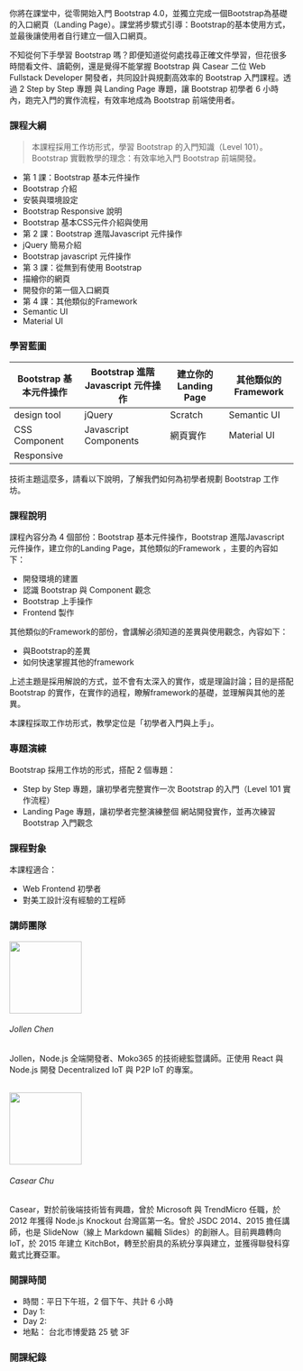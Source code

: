 <p class="lead">你將在課堂中，從零開始入門 Bootstrap 4.0，並獨立完成一個Bootstrap為基礎的入口網頁（Landing Page）。課堂將步驟式引導：Bootstrap的基本使用方式，並最後讓使用者自行建立一個入口網頁。</p>


不知從何下手學習 Bootstrap 嗎？即便知道從何處找尋正確文件學習，但花很多時間看文件、讀範例，還是覺得不能掌握 Bootstrap 與 Casear 二位 Web Fullstack Developer 開發者，共同設計與規劃高效率的 Bootstrap 入門課程。透過 2 Step by Step 專題 與 Landing Page 專題，讓 Bootstrap 初學者 6 小時內，跑完入門的實作流程，有效率地成為 Bootstrap 前端使用者。

### 課程大綱

> 本課程採用工作坊形式，學習 Bootstrap 的入門知識（Level 101）。Bootstrap 實戰教學的理念：有效率地入門 Bootstrap 前端開發。

* 第 1 課：Bootstrap 基本元件操作
 * Bootstrap 介紹
 * 安裝與環境設定
 * Bootstrap Responsive 說明
 * Bootstrap 基本CSS元件介紹與使用
* 第 2 課：Bootstrap 進階Javascript 元件操作
 * jQuery 簡易介紹
 * Bootstrap javascript 元件操作
* 第 3 課：從無到有使用 Bootstrap 
 * 描繪你的網頁
 * 開發你的第一個入口網頁
* 第 4 課：其他類似的Framework
 * Semantic UI
 * Material UI

### 學習藍圖

| Bootstrap 基本元件操作 | Bootstrap 進階Javascript 元件操作  | 建立你的Landing Page | 其他類似的Framework        |
| ------------------   | ---------------------------------| -------------        | -------------            |
| design tool          | jQuery                           | Scratch              | Semantic UI               |
| CSS Component        | Javascript Components            | 網頁實作              | Material UI               |
| Responsive           |                                  |                      |                           |

技術主題這麼多，請看以下說明，了解我們如何為初學者規劃 Bootstrap 工作坊。

### 課程說明

課程內容分為 4 個部份：Bootstrap 基本元件操作，Bootstrap 進階Javascript 元件操作，建立你的Landing Page，其他類似的Framework ，主要的內容如下：

* 開發環境的建置
* 認識 Bootstrap 與 Component 觀念
* Bootstrap 上手操作
* Frontend 製作

其他類似的Framework的部份，會講解必須知道的差異與使用觀念，內容如下：

* 與Bootstrap的差異
* 如何快速掌握其他的framework

上述主題是採用解說的方式，並不會有太深入的實作，或是理論討論；目的是搭配 Bootstrap 的實作，在實作的過程，瞭解framework的基礎，並理解與其他的差異。


本課程採取工作坊形式，教學定位是「初學者入門與上手」。

### 專題演練

Bootstrap 採用工作坊的形式，搭配 2 個專題：

* Step by Step 專題，讓初學者完整實作一次 Bootstrap 的入門（Level 101 實作流程）
* Landing Page 專題，讓初學者完整演練整個 網站開發實作，並再次練習 Bootstrap 入門觀念
 
### 課程對象

本課程適合：

* Web Frontend 初學者
* 對美工設計沒有經驗的工程師


### 講師團隊

<div>
<img src="https://avatars1.githubusercontent.com/u/1126021?v=3&s=400" width="128" height="128" class="img-circle img-responsive pull-right">
<h6>Jollen Chen </h6>
<p>Jollen，Node.js 全端開發者、Moko365 的技術總監暨講師。正使用 React 與 Node.js 開發 Decentralized IoT 與 P2P IoT 的專案。</p>
</div>

<br >
<div>
<img src="https://avatars0.githubusercontent.com/u/2017447?v=3&amp;s=460" width="128" height="128" class="img-circle img-responsive pull-right">
<h6>Casear Chu</h6>
<p>Casear，對於前後端技術皆有興趣，曾於 Microsoft 與 TrendMicro 任職，於 2012 年獲得 Node.js Knockout 台灣區第一名。曾於 JSDC 2014、2015 擔任講師，也是 SlideNow（線上 Markdown 編輯 Slides）的創辦人。目前興趣轉向 IoT，於 2015 年建立 KitchBot，轉至於廚具的系統分享與建立，並獲得聯發科穿戴式比賽亞軍。</p>
</div>

### 開課時間

* 時間：平日下午班，2 個下午、共計 6 小時
 * Day 1: 
 * Day 2: 
* 地點： 台北市博愛路 25 號 3F

### 開課紀錄


